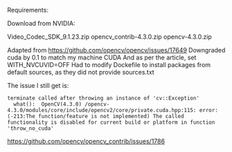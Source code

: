 Requirements: 

Download from NVIDIA:

Video_Codec_SDK_9.1.23.zip
opencv_contrib-4.3.0.zip
opencv-4.3.0.zip


Adapted from https://github.com/opencv/opencv/issues/17649 
Downgraded cuda by 0.1 to match my machine CUDA
And as per the article, set WITH_NVCUVID=OFF
Had to modify Dockefile to install packages from default sources, as they did not provide sources.txt


The issue I still get is:
```
terminate called after throwing an instance of 'cv::Exception'
  what():  OpenCV(4.3.0) /opencv-4.3.0/modules/core/include/opencv2/core/private.cuda.hpp:115: error: (-213:The function/feature is not implemented) The called functionality is disabled for current build or platform in function 'throw_no_cuda'
```

https://github.com/opencv/opencv_contrib/issues/1786 
